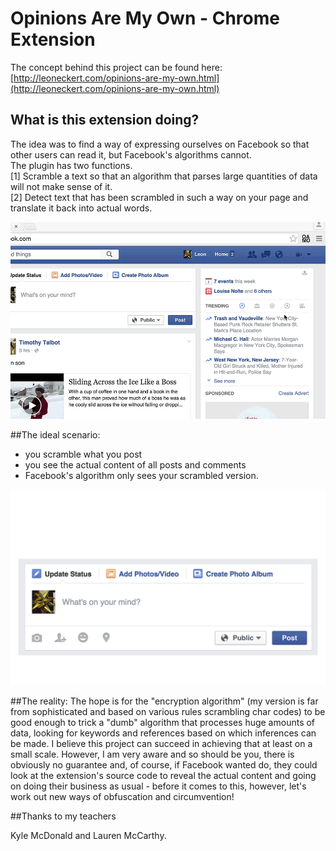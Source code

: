 # Opinions Are My Own - Chrome Extension

The concept behind this project can be found here: [http://leoneckert.com/opinions-are-my-own.html](http://leoneckert.com/opinions-are-my-own.html)

## What is this extension doing?

The idea was to find a way of expressing ourselves on Facebook so that other users can read it, but Facebook's algorithms cannot. <br>The plugin has two functions.<br> 
[1] Scramble a text so that an algorithm that parses large quantities of data will not make sense of it.<br>
[2] Detect text that has been scrambled in such a way on your page and translate it back into actual words.


![user](https://github.com/leoneckert/fb-scramble-chrome-extension/blob/master/user.gif)


##The ideal scenario:
- you scramble what you post<br>
- you see the actual content of all posts and comments<br>
- Facebook's algorithm only sees your scrambled version.

![mind](https://github.com/leoneckert/fb-scramble-chrome-extension/blob/master/whats_on_your_mind.gif)

##The reality:
The hope is for the "encryption algorithm" (my version is far from sophisticated and based on various rules scrambling char codes) to be good enough to trick a "dumb" algorithm that processes huge amounts of data, looking for keywords and references based on which inferences can be made. I believe this project can succeed in achieving that at least on a small scale. However, I am very aware and so should be you, there is obviously no guarantee and, of course, if Facebook wanted do, they could look at the extension's source code to reveal the actual content and going on doing their business as usual - before it comes to this, however, let's work out new ways of obfuscation and circumvention!

##Thanks to my teachers

Kyle McDonald and
Lauren McCarthy.